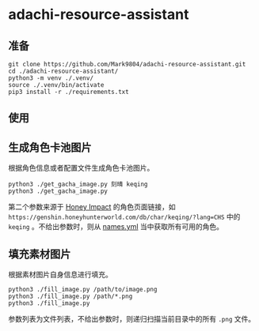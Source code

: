 # adachi-resource-assistant

## 准备

```shell
git clone https://github.com/Mark9804/adachi-resource-assistant.git
cd ./adachi-resource-assistant/
python3 -m venv ./.venv/
source ./.venv/bin/activate
pip3 install -r ./requirements.txt
```

## 使用

## 生成角色卡池图片

根据角色信息或者配置文件生成角色卡池图片。

```shell
python3 ./get_gacha_image.py 刻晴 keqing
python3 ./get_gacha_image.py
```

第二个参数来源于 [Honey Impact](https://genshin.honeyhunterworld.com/?lang=CN) 的角色页面链接，如 `https://genshin.honeyhunterworld.com/db/char/keqing/?lang=CHS` 中的 `keqing` 。不给出参数时，则从 [names.yml](names.yml) 当中获取所有可用的角色。

## 填充素材图片

根据素材图片自身信息进行填充。

```shell
python3 ./fill_image.py /path/to/image.png
python3 ./fill_image.py /path/*.png
python3 ./fill_image.py
```

参数列表为文件列表，不给出参数时，则递归扫描当前目录中的所有 `.png` 文件。
